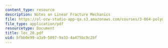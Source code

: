 ```yaml
---
content_type: resource
description: Notes on Linear Fracture Mechanics
file: https://ol-ocw-studio-app-qa.s3.amazonaws.com/courses/3-064-polymer-engineering-fall-2003/bfbb0e99a3a950979a334a475bc9c2bf_lec_20.pdf
file_type: application/pdf
resourcetype: Document
title: lec_20.pdf
uid: bfbb0e99-a3a9-5097-9a33-4a475bc9c2bf
---
```

